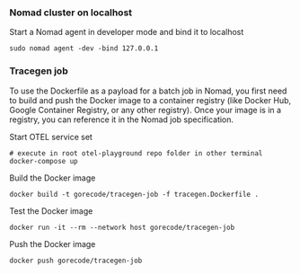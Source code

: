 ### Nomad cluster on localhost
Start a Nomad agent in developer mode and bind it to localhost
```shell
sudo nomad agent -dev -bind 127.0.0.1
```

### Tracegen job

To use the Dockerfile as a payload for a batch job in Nomad, you first need to build and push the Docker image to a container registry (like Docker Hub, Google Container Registry, or any other registry). Once your image is in a registry, you can reference it in the Nomad job specification.

Start OTEL service set
```shell
# execute in root otel-playground repo folder in other terminal
docker-compose up
```
Build the Docker image
```shell
docker build -t gorecode/tracegen-job -f tracegen.Dockerfile .
```

Test the Docker image
```shell
docker run -it --rm --network host gorecode/tracegen-job
```

Push the Docker image
```shell
docker push gorecode/tracegen-job
```